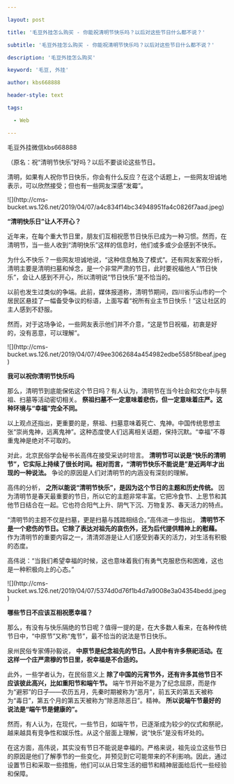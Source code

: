 ---
layout: post
title: '毛豆外挂怎么购买 - 你能祝清明节快乐吗？以后对这些节日什么都不说？'
subtitle: '毛豆外挂怎么购买 - 你能祝清明节快乐吗？以后对这些节日什么都不说？'
description: '毛豆外挂怎么购买'
keyword: '毛豆, 外挂'
author: kbs668888
header-style: text
tags:
  - Web
---
毛豆外挂微信kbs668888

（原名：祝“清明节快乐”好吗？以后不要谈论这些节日。

清明，如果有人祝你节日快乐，你会有什么反应？在这个话题上，一些网友坦诚地表示，可以欣然接受；但也有一些网友深感“发霉”。

![](http://cms-
bucket.ws.126.net/2019/04/07/a4c834f14bc34948951fa4c0826f7aad.jpeg)

 **“清明快乐日”让人不开心？**

近年来，在每个重大节日里，朋友们互相祝愿节日快乐已成为一种习惯。然而，在清明节，当一些人收到“清明快乐”这样的信息时，他们或多或少会感到不快乐。

为什么不快乐？一些网友坦诚地说，“这种信息触及了模式”。还有网友客观分析，清明主要是清明扫墓和悼念，是一个非常严肃的节日，此时要祝福他人“节日快乐”，会让人感到不开心，所以清明说“节日快乐”是不恰当的。

以前也发生过类似的争端。此前，媒体报道称，清明节期间，四川省乐山市的一个居民区悬挂了一幅备受争议的标语，上面写着“祝所有业主节日快乐！”这让社区的主人感到不舒服。

然而，对于这场争论，一些网友表示他们并不介意，“这是节日祝福，初衷是好的，没有恶意，可以理解”。

![](http://cms-
bucket.ws.126.net/2019/04/07/49ee3062684a454982edbe5585f8beaf.jpeg)

 **我可以祝你清明节快乐吗**

那么，清明节到底能保佑这个节日吗？有人认为，清明节在当今社会和文化中与祭祖、扫墓等活动密切相关。
**祭祖扫墓不一定意味着悲伤，但一定意味着庄严。这种环境与“幸福”完全不同。**

以上观点还指出，更重要的是，祭祖、扫墓意味着死亡、鬼神。中国传统思想主张“崇尚鬼神，远离鬼神”。这种态度使人们远离相关话题，保持沉默。“幸福”不尊重鬼神是绝对不可取的。

对此，北京民俗学会秘书长高伟在接受采访时坦言。
**清明节可以说是“快乐的清明节”，它实际上持续了很长时间。相对而言，“清明节快乐不能说是”是近两年才出现的一种说法。**
争论的原因是人们对清明节的内涵没有深刻的理解。

高伟的分析， **之所以能说“清明节快乐”，是因为这个节日的主题和历史传统。**
因为清明节是春天最重要的节日，所以它的主题非常丰富。它把冷食节、上思节和其他节日结合在一起。它也符合阳气上升、阴气下沉、万物复苏、春天活力的特点。

“清明节的主题不仅是扫墓，更是扫墓与践踏相结合。”高伟进一步指出， **清明节不是一个悲伤的节日。它除了表达对祖先的哀伤外，还为后代提供精神上的慰藉。**
作为清明节的重要内容之一，清清郊游是让人们感受到春天的活力，对生活有积极的态度。

高伟说：“当我们希望幸福的时候，这也意味着我们有勇气克服悲伤和困难，这也是一种积极向上的心态。”

![](http://cms-
bucket.ws.126.net/2019/04/07/5374d0d76f1b4d7a9008e3a04354bedd.jpeg)

 **哪些节日不应该互相祝愿幸福？**

那么，有没有与快乐隔绝的节日呢？值得一提的是，在大多数人看来，在各种传统节日中，“中原节”又称“鬼节”，最不恰当的说法是节日快乐。

泉州民俗专家傅孙毅说， **中原节是纪念祖先的节日。人民中有许多祭祀活动。在这样一个庄严肃穆的节日里，祝幸福是不合适的。**

此外，一些学者认为，在民俗意义上 **除了中国的元宵节外，还有许多其他节日不应该彼此高兴，比如重阳节和端午节。**
端午节开始不是为了纪念屈原，而是作为“避邪”的日子——农历五月，先秦时期被称为“恶月”，前五天的第五天被称为“毒日”，第五个月的第五天被称为“除恶除恶日”。精神。
**所以说端午节最好的说法是“端午节是健康的”。**

然而，有人认为，在现代，一些节日，如端午节，已逐渐成为较少的仪式和祭祀，越来越具有竞争性和娱乐性。从这个层面上理解，说“快乐”是没有坏处的。

在这方面，高伟说，其实没有节日不能说是幸福的。严格来说，祖先设立这些节日的原因是他们了解季节的一些变化，并预见到它可能带来的不利影响。因此，通过设置节日和采取一些措施，他们可以从日常生活的细节和精神层面给后代一些经验和保障。


